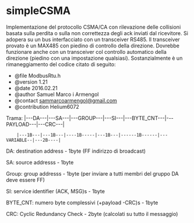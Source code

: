 # simpleCSMA
Implementazione del protocollo CSMA/CA con rilevazione delle collisioni basata sulla perdita o sulla non correttezza degli ack inviati dal ricevitore. Si adopera su un bus interfacciato con un transceiver RS485. Il transceiver provato è un MAX485 con piedino di controllo della direzione. Dovrebbe funzionare anche con un transceiver col controllo automatico della direzione (piedino con una impostazione qualsiasi).
Sostanzialmente è un rimaneggiamento del codice citato di seguito:
 * @file 	ModbusRtu.h
 * @version     1.21
 * @date        2016.02.21
 * @author 	Samuel Marco i Armengol
 * @contact     sammarcoarmengol@gmail.com
 * @contribution Helium6072
 
 Trama: |---DA---|---SA---|---GROUP---|---SI---|---BYTE_CNT---|---PAYLOAD---|---CRC---|
 
        |---1B---|---1B---|----1B-----|---1B---|------1B------|---VARIABLE--|---2B----|
 
 DA: destination address - 1byte (FF indirizzo di broadcast)
 
 SA: source addresss - 1byte
 
 Group: group addresss - 1byte (per inviare a tutti membri del gruppo DA deve essere FF)
 
 SI: service identifier (ACK, MSG)s - 1byte
 
 BYTE_CNT: numero byte complessivi (+payload -CRC)s - 1byte
 
 CRC: Cyclic Redundancy Check - 2byte (calcolati su tutto il messaggio)
